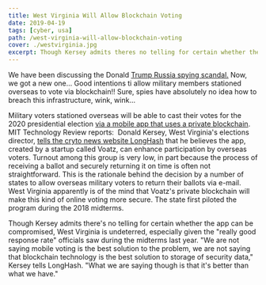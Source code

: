 ```yaml
---
title: West Virginia Will Allow Blockchain Voting 
date: 2019-04-19
tags: [cyber, usa]
path: /west-virginia-will-allow-blockchain-voting
cover: ./westvirginia.jpg
excerpt: Though Kersey admits theres no telling for certain whether the app can be compromised, West Virginia is undeterred, especially given the really good response rate officials saw during the midterms last year. We are not saying mobile voting is the best solution to the problem, we are not saying that blockchain technology is the best solution to storage of security data, Kersey tells LongHash.
---
```


We have been discussing the Donald [Trump Russia spying scandal.](https://www.nonspy.com//if-we-believed-russia-helped-trump/)  Now, we got a new one... Good intentions ti allow military members stationed overseas to vote via blockchain!!  Sure, spies have absolutely no idea how to breach this infrastructure, wink, wink...

Military voters stationed overseas will be able to cast their votes for the 2020 presidential election [via a mobile app that uses a private blockchain](https://www.technologyreview.com/the-download/613358/west-virginia-will-allow-blockchain-voting-in-the-2020-election-thats-a-risky/). MIT Technology Review reports:  Donald Kersey, West Virginia's elections director, [tells the cryto news website LongHash](https://www.longhash.com/news/west-virginia-will-use-blockchain-voting-in-the-2020-presidential-election-why) that he believes the app, created by a startup called Voatz, can enhance participation by overseas voters. Turnout among this group is very low, in part because the process of receiving a ballot and securely returning it on time is often not straightforward. This is the rationale behind the decision by a number of states to allow overseas military voters to return their ballots via e-mail. West Virginia apparently is of the mind that Voatz's private blockchain will make this kind of online voting more secure. The state first piloted the program during the 2018 midterms. 

Though Kersey admits there's no telling for certain whether the app can be compromised, West Virginia is undeterred, especially given the "really good response rate" officials saw during the midterms last year. "We are not saying mobile voting is the best solution to the problem, we are not saying that blockchain technology is the best solution to storage of security data," Kersey tells LongHash. "What we are saying though is that it's better than what we have."